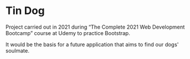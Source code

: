 # Tin Dog

Project carried out in 2021 during “The Complete 2021 Web Development Bootcamp” course at Udemy to practice Bootstrap.

It would be the basis for a future application that aims to find our dogs' soulmate.
